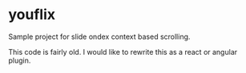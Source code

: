 # youflix

Sample project for slide ondex context based scrolling.

This code is fairly old. I would like to rewrite this as a react or angular plugin.
